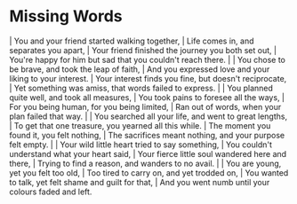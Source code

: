 Missing Words
=============

| You and your friend started walking together,
| Life comes in, and separates you apart,
| Your friend finished the journey you both set out,
| You're happy for him but sad that you couldn't reach there.
| 
| You chose to be brave, and took the leap of faith,
| And you expressed love and your liking to your interest.
| Your interest finds you fine, but doesn't reciprocate,
| Yet something was amiss, that words failed to express.
| 
| You planned quite well, and took all measures,
| You took pains to foresee all the ways,
| For you being human, for you being limited,
| Ran out of words, when your plan failed that way.
| 
| You searched all your life, and went to great lengths,
| To get that one treasure, you yearned all this while.
| The moment you found it, you felt nothing,
| The sacrifices meant nothing, and your purpose felt empty.
| 
| Your wild little heart tried to say something,
| You couldn't understand what your heart said,
| Your fierce little soul wandered here and there,
| Trying to find a reason, and wanders to no avail.
| 
| You are young, yet you felt too old,
| Too tired to carry on, and yet trodded on,
| You wanted to talk, yet felt shame and guilt for that,
| And you went numb until your colours faded and left. 
